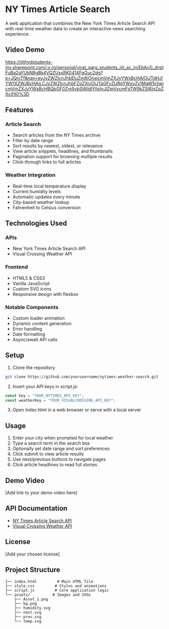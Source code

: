 # NY Times Article Search

A web application that combines the New York Times Article Search API with real-time weather data to create an interactive news searching experience.

## Video Demo
https://iiithydstudents-my.sharepoint.com/:v:/g/personal/virat_garg_students_iiit_ac_in/EbAcG_drsilFuBa2aYUbN8gBk4VQZUssRK0414FgGuc2dg?e=JQrcTf&nav=eyJyZWZlcnJhbEluZm8iOnsicmVmZXJyYWxBcHAiOiJTdHJlYW1XZWJBcHAiLCJyZWZlcnJhbFZpZXciOiJTaGFyZURpYWxvZy1MaW5rIiwicmVmZXJyYWxBcHBQbGF0Zm9ybSI6IldlYiIsInJlZmVycmFsTW9kZSI6InZpZXcifX0%3D

## Features

### Article Search
- Search articles from the NY Times archive
- Filter by date range 
- Sort results by newest, oldest, or relevance
- View article snippets, headlines, and thumbnails
- Pagination support for browsing multiple results
- Click-through links to full articles

### Weather Integration
- Real-time local temperature display
- Current humidity levels
- Automatic updates every minute
- City-based weather lookup
- Fahrenheit to Celsius conversion

## Technologies Used

### APIs
- New York Times Article Search API
- Visual Crossing Weather API

### Frontend
- HTML5 & CSS3
- Vanilla JavaScript
- Custom SVG icons
- Responsive design with flexbox

### Notable Components
- Custom loader animation
- Dynamic content generation
- Error handling
- Date formatting
- Async/await API calls

## Setup

1. Clone the repository
```bash
git clone https://github.com/yourusername/nytimes-weather-search.git
```

2. Insert your API keys in script.js:
```javascript
const key = "YOUR_NYTIMES_API_KEY";
const weatherKey = "YOUR_VISUALCROSSING_API_KEY";
```

3. Open index.html in a web browser or serve with a local server

## Usage

1. Enter your city when prompted for local weather
2. Type a search term in the search box
3. Optionally set date range and sort preferences
4. Click submit to view article results
5. Use next/previous buttons to navigate pages
6. Click article headlines to read full stories

## Demo Video

[Add link to your demo video here]

## API Documentation

- [NY Times Article Search API](https://developer.nytimes.com/docs/articlesearch-product/1/overview)
- [Visual Crossing Weather API](https://www.visualcrossing.com/weather-api)

## License

[Add your chosen license]

## Project Structure

```
├── index.html         # Main HTML file
├── style.css         # Styles and animations
├── script.js         # Core application logic
└── assets/          # Images and SVGs
    ├── Asset_1.png
    ├── bg.png
    ├── humidity.svg
    ├── next.svg
    ├── prev.svg
    └── temp.svg
```